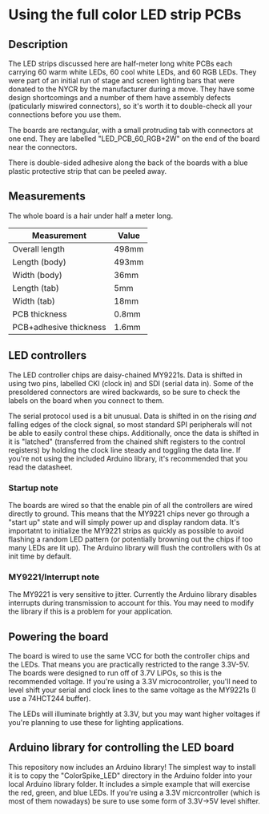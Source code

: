 # Using the full color LED strip PCBs

## Description

The LED strips discussed here are half-meter long white PCBs each carrying 60 warm white LEDs, 60 cool
white LEDs, and 60 RGB LEDs. They were part of an initial run of stage and screen lighting bars that
were donated to the NYCR by the manufacturer during a move. They have some design shortcomings and a
number of them have assembly defects (paticularly miswired connectors), so it's worth it to double-check
all your connections before you use them.

The boards are rectangular, with a small protruding tab with connectors at one end. They are labelled
"LED_PCB_60_RGB+2W" on the end of the board near the connectors.

There is double-sided adhesive along the back of the boards with a blue plastic protective strip that can be 
peeled away.

## Measurements

The whole board is a hair under half a meter long.

| Measurement            | Value |
|------------------------|-------|
| Overall length         | 498mm |
| Length (body)          | 493mm |
| Width (body)           | 36mm  |
| Length (tab)           | 5mm   |
| Width (tab)            | 18mm  |
| PCB thickness          | 0.8mm |
| PCB+adhesive thickness | 1.6mm |

## LED controllers

The LED controller chips are daisy-chained MY9221s. Data is shifted in using two pins, labelled CKI (clock in)
and SDI (serial data in). Some of the presoldered connectors are wired backwards, so be sure to check the
labels on the board when you connect to them.

The serial protocol used is a bit unusual. Data is shifted in on the rising _and_ falling edges of the clock
signal, so most standard SPI peripherals will not be able to easily control these chips. Additionally, once the
data is shifted in it is "latched" (transferred from the chained shift registers to the control registers) by
holding the clock line steady and toggling the data line. If you're not using the included Arduino library, it's
recommended that you read the datasheet.

### Startup note

The boards are wired so that the enable pin of all the controllers are wired directly to ground. This means that
the MY9221 chips never go through a "start up" state and will simply power up and display random data. It's
importatnt to initialize the MY9221 strips as quickly as possible to avoid flashing a random LED pattern (or
potentially browning out the chips if too many LEDs are lit up). The Arduino library will flush the controllers
with 0s at init time by default.

### MY9221/Interrupt note

The MY9221 is very sensitive to jitter. Currently the Arduino library disables interrupts during transmission
to account for this. You may need to modify the library if this is a problem for your application.

## Powering the board

The board is wired to use the same VCC for both the controller chips and the LEDs. That means you are practically
restricted to the range 3.3V-5V. The boards were designed to run off of 3.7V LiPOs, so this is the recommended
voltage. If you're using a 3.3V microcontroller, you'll need to level shift your serial and clock lines to the
same voltage as the MY9221s (I use a 74HCT244 buffer).

The LEDs will illuminate brightly at 3.3V, but you may want higher voltages if you're planning to use these for
lighting applications.

## Arduino library for controlling the LED board

This repository now includes an Arduino library! The simplest way to install it is to copy the "ColorSpike_LED" directory in the Arduino folder into your local Arduino library folder. It includes a simple example that will exercise the red, green, and blue LEDs. If you're using a 3.3V micrcontroller (which is most of them nowadays) be sure to use some form of 3.3V->5V level shifter.
